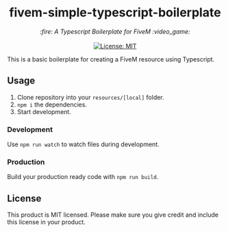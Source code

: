 <h1 align="center">fivem-simple-typescript-boilerplate</h1>

<p align="center">
  <i>:fire: A Typescript Boilerplate for FiveM :video_game:</i>
  <br>
  <br>
  <a href="#">
    <img src="https://img.shields.io/badge/License-MIT-blue.svg?style=flat" alt="License: MIT">
  </a>
</p>


This is a basic boilerplate for creating a FiveM resource using Typescript.

## Usage
1. Clone repository into your `resources/[local]` folder.
2. `npm i` the dependencies.
3. Start development.

### Development
Use `npm run watch` to watch files during development.

### Production
Build your production ready code with `npm run build`.


## License
This product is MIT licensed. Please make sure you give credit and include this license in your product.
